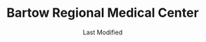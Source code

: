 ---
layout: location-page
date: Last Modified
description: "Local COVID-19 testing is available at Bartow Regional Medical Center in Bartow, Florida, USA."
permalink: "locations/florida/bartow/bartow-regional-medical-center/"
tags:
  - locations
  - florida
title: Bartow Regional Medical Center
uniqueName: bartow-regional-medical-center
state: Florida
stateAbbr: FL
hood: "Bartow"
address: "2200 Osprey Blvd."
city: "Bartow"
zip: "33830"
zipsNearby: "32701 32714 32715 32716 33820 34216 32703 32704 32712 34265 34266 34269 34705 33823 33825 33826 33827 33503 33830 33831 33744 33834 34201 34202 34203 34204 34205 34206 34207 34208 34209 34210 34211 34212 34280 34281 34282 34217 34218 33835 33508 33509 33510 33511 34601 34602 34603 34604 34605 34606 34607 34608 34609 34610 34611 34613 34614 33513 32707 32718 32730 33514 32710 33755 33756 33757 33758 33759 33760 33761 33762 33763 33764 33765 33766 33767 33769 34711 34712 34713 34714 34715 34215 34681 33524 33523 33525 33526 33836 33837 33896 33897 33527 33838 34697 34698 33530 33839 33840 34680 34222 33841 34267 33843 33534 32733 34734 34736 33844 33845 33846 33847 34737 33785 33786 33848 34636 33849 34739 34741 34742 34743 34744 34745 34746 34747 34758 34759 33537 33850 33851 33801 33802 33803 33804 33805 33806 33807 33809 33810 33811 33812 33813 33815 33852 33862 33853 33854 33855 33856 33859 33867 33898 34637 34638 34639 33770 33771 33772 33773 33774 33775 33776 33777 33778 33779 33547 34228 33857 33858 33548 33549 33558 33559 32751 32794 34260 33550 34753 32745 34755 34729 34756 33860 34251 34652 34653 34654 34655 34656 33863 34661 34268 34740 34760 34761 33556 34762 34677 33865 34264 32801 32802 32803 32804 32805 32806 32807 32808 32809 32810 32811 32812 32814 32815 32816 32817 32818 32819 32820 32821 32822 32824 32825 32826 32827 32828 32829 32830 32831 32832 32833 32834 32835 32836 32837 32839 32853 32854 32855 32856 32857 32858 32859 32860 32861 32862 32867 32868 32869 32872 32877 32878 32885 32886 32887 32891 32896 32897 32899 34660 34220 34221 34682 34683 34684 34685 34219 33780 33781 33782 33563 33564 33565 33566 33567 32768 33868 34667 34668 34669 34673 34674 33568 33569 33578 33579 33570 33571 33572 33573 33575 34695 34769 34770 34771 34772 34773 33574 33701 33702 33703 33704 33705 33706 33707 33708 33709 33710 33711 33712 33713 33714 33715 33716 33729 33730 33731 33732 33733 33734 33736 33737 33738 33740 33741 33742 33743 33747 33784 33576 34230 34231 34232 34233 34234 34235 34236 34237 34238 34239 34240 34241 34242 34243 34276 34277 34278 33870 33871 33872 33875 33876 33583 33584 33585 33586 33587 34270 33601 33602 33603 33604 33605 33606 33607 33608 33609 33610 33611 33612 33613 33614 33615 33616 33617 33618 33619 33620 33621 33622 33623 33624 33625 33626 33629 33630 33631 33633 33634 33635 33637 33646 33647 33650 33655 33660 33661 33662 33663 33664 33672 33673 33674 33675 33677 33679 33680 33681 33682 33684 33685 33686 33687 33688 33689 33694 32777 34688 34689 34690 34691 34692 34250 33592 33593 33594 33595 33596 34291 33873 33877 33597 33598 34786 34777 34778 34787 33880 33881 33882 33883 33884 33885 33888 32789 32790 32792 32793 34797 32798 33539 33540 33541 33542 33543 33544 33545 33890 32890 32893 32898 33651 33690" 
mapUrl: "http://maps.apple.com/?q=Bartow+Regional+Medical+Center&address=2200+Osprey+Blvd,Bartow,Florida,33830"
locationType: Drive-thru
phone: "800-229-2273"
website: "https://baycare.org/baycareanywhere"
onlineBooking: undefined
closed: undefined
closedUpdate: May 23rd, 2020
notes: "By appointment only. Requires phone screen. Privately owned."
days: Tu-Th
hours: 9AM-Noon
ctaMessage: Learn more
ctaUrl: "https://baycare.org/baycareanywhere"
---